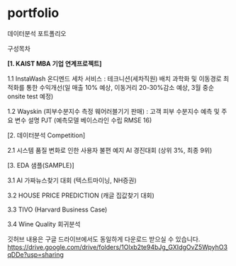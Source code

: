 # portfolio
데이터분석 포트폴리오

구성목차

<b> [1. KAIST MBA 기업 연계프로젝트] </b>

  1.1 InstaWash 온디멘드 세차 서비스 : 테크니션(세차직원) 배치 과학화 및 이동경로 최적화를 통한 수익개선(일 매출 10% 예상, 이동거리 20-30%감소 예상, 3월 중순 onsite test 예정) 

  1.2 Wayskin (피부수분지수 측정 웨어러블기기 판매) : 고객 피부 수분지수 예측 및 주요 변수 설명 PJT (예측모델 베이스라인 수립 RMSE 16)  


[2. 데이터분석 Competition] 

  2.1 시스템 품질 변화로 인한 사용자 불편 예지 AI 경진대회 (상위 3%, 최종 9위) 

[3. EDA 샘플(SAMPLE)] 

  3.1 AI 가짜뉴스찾기 대회 (텍스트마이닝, NH증권)

  3.2 HOUSE PRICE PREDICTION (캐글 집값찾기 대회) 

  3.3 TIVO (Harvard Business Case) 

  3.4 Wine Quality 회귀분석 

깃허브 내용은 구글 드라이브에서도 동일하게 다운로드 받으실 수 있습니다. https://drive.google.com/drive/folders/1Olxb2te94bJg_GXIdgOvZ5WpyhO3qDDe?usp=sharing

